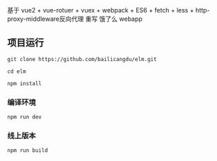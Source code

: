 
基于 vue2 + vue-rotuer + vuex + webpack + ES6 + fetch + less + http-proxy-middleware反向代理 重写 饿了么 webapp

## 项目运行
```
git clone https://github.com/bailicangdu/elm.git

cd elm

npm install
```

### 编译环境
```
npm run dev
```


### 线上版本
```
npm run build
```


